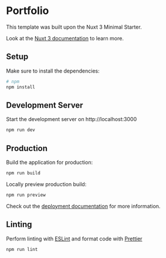 # Portfolio

This template was built upon the Nuxt 3 Minimal Starter.

Look at the [Nuxt 3 documentation](https://nuxt.com/docs/getting-started/introduction) to learn more.

## Setup

Make sure to install the dependencies:

```bash
# npm
npm install
```

## Development Server

Start the development server on http://localhost:3000

```bash
npm run dev
```

## Production

Build the application for production:

```bash
npm run build
```

Locally preview production build:

```bash
npm run preview
```

Check out the [deployment documentation](https://nuxt.com/docs/getting-started/deployment) for more information.

## Linting

Perform linting with [ESLint](https://eslint.org/) and format code with [Prettier](https://prettier.io/) 

```bash
npm run lint
```